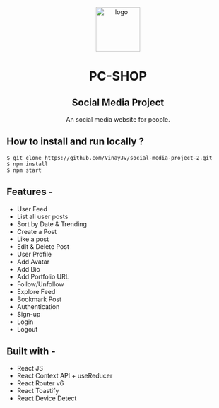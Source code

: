 <div align="center">
  <img src="[https://static.wikia.nocookie.net/starwars/images/6/63/Sabine_Starbird.svg/revision/latest/scale-to-width-down/350?cb=20141030003059](https://img.icons8.com/clouds/100/topic.png)" height="100" width="100" alt="logo"/>

  # PC-SHOP
## Social Media Project  
  An social media website for people.
</div>

## **How to install and run locally ?**

```
$ git clone https://github.com/VinayJv/social-media-project-2.git
$ npm install
$ npm start
```
## **Features -**

- User Feed
- List all user posts
- Sort by Date & Trending
- Create a Post
- Like a post
- Edit & Delete Post
- User Profile
- Add Avatar
- Add Bio
- Add Portfolio URL
- Follow/Unfollow
- Explore Feed
- Bookmark Post
- Authentication
- Sign-up
- Login
- Logout

## **Built with -**

- React JS
- React Context API + useReducer
- React Router v6
- React Toastify
- React Device Detect
